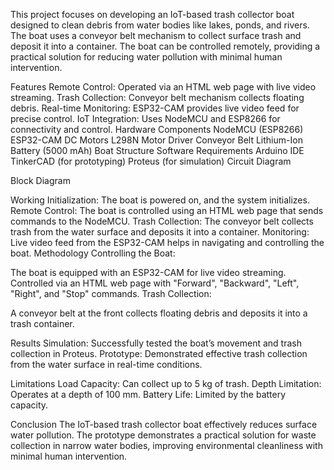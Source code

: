 This project focuses on developing an IoT-based trash collector boat designed to clean debris from water bodies like lakes, ponds, and rivers. The boat uses a conveyor belt mechanism to collect surface trash and deposit it into a container. The boat can be controlled remotely, providing a practical solution for reducing water pollution with minimal human intervention.

Features
Remote Control: Operated via an HTML web page with live video streaming.
Trash Collection: Conveyor belt mechanism collects floating debris.
Real-time Monitoring: ESP32-CAM provides live video feed for precise control.
IoT Integration: Uses NodeMCU and ESP8266 for connectivity and control.
Hardware Components
NodeMCU (ESP8266)
ESP32-CAM
DC Motors
L298N Motor Driver
Conveyor Belt
Lithium-Ion Battery (5000 mAh)
Boat Structure
Software Requirements
Arduino IDE
TinkerCAD (for prototyping)
Proteus (for simulation)
Circuit Diagram

Block Diagram

Working
Initialization: The boat is powered on, and the system initializes.
Remote Control: The boat is controlled using an HTML web page that sends commands to the NodeMCU.
Trash Collection: The conveyor belt collects trash from the water surface and deposits it into a container.
Monitoring: Live video feed from the ESP32-CAM helps in navigating and controlling the boat.
Methodology
Controlling the Boat:

The boat is equipped with an ESP32-CAM for live video streaming.
Controlled via an HTML web page with "Forward", "Backward", "Left", "Right", and "Stop" commands.
Trash Collection:

A conveyor belt at the front collects floating debris and deposits it into a trash container.

Results
Simulation: Successfully tested the boat’s movement and trash collection in Proteus.
Prototype: Demonstrated effective trash collection from the water surface in real-time conditions.

Limitations
Load Capacity: Can collect up to 5 kg of trash.
Depth Limitation: Operates at a depth of 100 mm.
Battery Life: Limited by the battery capacity.

Conclusion
The IoT-based trash collector boat effectively reduces surface water pollution. The prototype demonstrates a practical solution for waste collection in narrow water bodies, improving environmental cleanliness with minimal human intervention.
